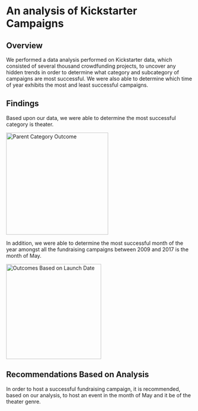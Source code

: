 # An analysis of Kickstarter Campaigns

## Overview

We performed a data analysis performed on Kickstarter data, which consisted of several thousand crowdfunding projects, to uncover any hidden trends in order to determine what category and subcategory of campaigns are most successful. We were also able to determine which time of year exhibits the most and least successful campaigns.

## Findings

Based upon our data, we were able to determine the most successful category is theater.

<img width="275" alt="Parent Category Outcome" src="https://user-images.githubusercontent.com/74752756/102679094-a2e62100-4172-11eb-88de-a9a62db58b4d.png">



In addition, we were able to determine the most successful month of the year amongst all the fundraising campaigns between 2009 and 2017 is the month of May.


<img width="256" alt="Outcomes Based on Launch Date" src="https://user-images.githubusercontent.com/74752756/102679070-5995d180-4172-11eb-81a5-97580b119af8.png">



## Recommendations Based on Analysis

In order to host a successful fundraising campaign, it is recommended, based on our analysis, to host an event in the month of May and it be of the theater genre.
